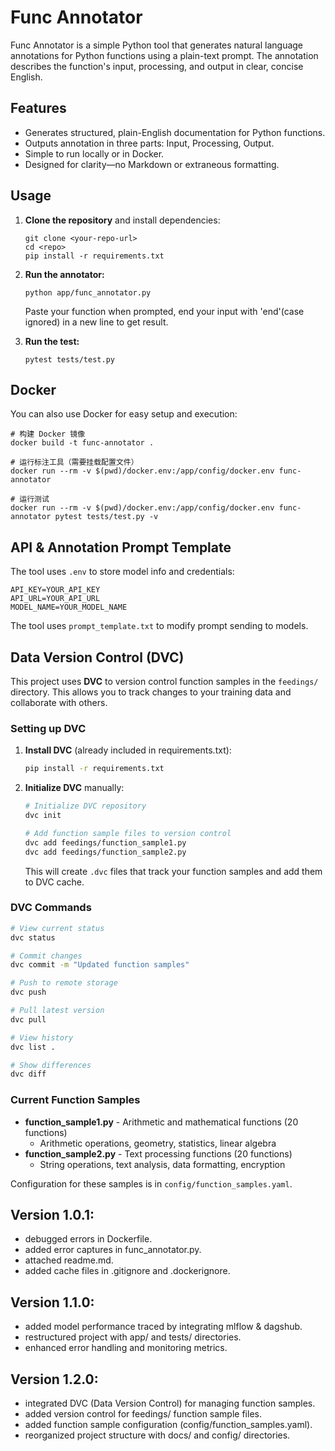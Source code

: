 # Func Annotator

Func Annotator is a simple Python tool that generates natural language annotations for Python functions using a plain-text prompt. The annotation describes the function's input, processing, and output in clear, concise English.

## Features

- Generates structured, plain-English documentation for Python functions.
- Outputs annotation in three parts: Input, Processing, Output.
- Simple to run locally or in Docker.
- Designed for clarity—no Markdown or extraneous formatting.

## Usage

1. **Clone the repository** and install dependencies:
   ```
   git clone <your-repo-url>
   cd <repo>
   pip install -r requirements.txt
   ```

2. **Run the annotator:**
   ```
   python app/func_annotator.py
   ```

   Paste your function when prompted, end your input with 'end'(case ignored) in a new line to get result.

3. **Run the test:**
   ```
   pytest tests/test.py
   ```

## Docker

You can also use Docker for easy setup and execution:

```
# 构建 Docker 镜像
docker build -t func-annotator .

# 运行标注工具（需要挂载配置文件）
docker run --rm -v $(pwd)/docker.env:/app/config/docker.env func-annotator

# 运行测试
docker run --rm -v $(pwd)/docker.env:/app/config/docker.env func-annotator pytest tests/test.py -v
```

## API & Annotation Prompt Template

The tool uses `.env` to store model info and credentials:

```
API_KEY=YOUR_API_KEY
API_URL=YOUR_API_URL
MODEL_NAME=YOUR_MODEL_NAME
```

The tool uses `prompt_template.txt` to modify prompt sending to models.

## Data Version Control (DVC)

This project uses **DVC** to version control function samples in the `feedings/` directory. This allows you to track changes to your training data and collaborate with others.

### Setting up DVC

1. **Install DVC** (already included in requirements.txt):
   ```bash
   pip install -r requirements.txt
   ```

2. **Initialize DVC** manually:
   ```bash
   # Initialize DVC repository
   dvc init
   
   # Add function sample files to version control
   dvc add feedings/function_sample1.py
   dvc add feedings/function_sample2.py
   ```
   
   This will create `.dvc` files that track your function samples and add them to DVC cache.

### DVC Commands

```bash
# View current status
dvc status

# Commit changes
dvc commit -m "Updated function samples"

# Push to remote storage
dvc push

# Pull latest version
dvc pull

# View history
dvc list .

# Show differences
dvc diff
```

### Current Function Samples

- **function_sample1.py** - Arithmetic and mathematical functions (20 functions)
  - Arithmetic operations, geometry, statistics, linear algebra
- **function_sample2.py** - Text processing functions (20 functions)
  - String operations, text analysis, data formatting, encryption

Configuration for these samples is in `config/function_samples.yaml`.

## Version 1.0.1:

- debugged errors in Dockerfile.
- added error captures in func_annotator.py.
- attached readme.md.
- added cache files in .gitignore and .dockerignore.

## Version 1.1.0:
- added model performance traced by integrating mlflow & dagshub.
- restructured project with app/ and tests/ directories.
- enhanced error handling and monitoring metrics.

## Version 1.2.0:
- integrated DVC (Data Version Control) for managing function samples.
- added version control for feedings/ function sample files.
- added function sample configuration (config/function_samples.yaml).
- reorganized project structure with docs/ and config/ directories.